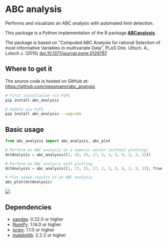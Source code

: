 # ABC analysis

Performs and visualizes an ABC analysis with automated limit detection. 

This package is a Python implementation of the R package [**ABCanalysis**][abcanalysis-link].

The package is based on "Computed ABC Analysis for rational Selection of most informative Variables in multivariate Data", PLoS One. Ultsch. A., Lotsch J. (2015) <doi:10.1371/journal.pone.0129767>.

[abcanalysis-link]: https://CRAN.R-project.org/package=ABCanalysis

## Where to get it
The source code is hosted on GitHub at: https://github.com/viessmann/abc_analysis

```sh
# First installation via PyPI
pip install abc_analysis
```

```sh
# Update via PyPI
pip install abc_analysis --upgrade
```

## Basic usage

```python
from abc_analysis import abc_analysis, abc_plot

# Perform an ABC analysis on a numeric vector (without plotting)
dctAnalysis = abc_analysis([1, 15, 25, 17, 2, 3, 5, 6, 2, 3, 22])

# Perform an ABC analysis with plotting
dctAnalysis = abc_analysis([1, 15, 25, 17, 2, 3, 5, 6, 2, 3, 22], True)

# Plot saved results of an ABC analysis
abc_plot(dctAnalysis)
```

<div align="left">
  <img src="https://github.com/viessmann/abc_analysis/blob/master/doc/images/abc_plot.png"><br>
</div>

## Dependencies
- [pandas](https://pandas.pydata.org): 0.22.0 or higher
- [NumPy](http://www.numpy.org): 1.14.0 or higher
- [scipy](https://www.scipy.org/): 1.1.0 or higher
- [matplotlib](https://matplotlib.org/): 2.2.2 or higher